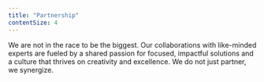 ```yaml
---
title: "Partnership"
contentSize: 4 
---
```

We are not in the race to be the biggest. Our collaborations with like-minded experts are 
fueled by a shared passion for focused, impactful solutions and a culture that thrives on 
creativity and excellence. We do not just partner, we synergize.
